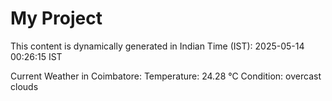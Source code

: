 # My Project

This content is dynamically generated in Indian Time (IST): 2025-05-14 00:26:15 IST


Current Weather in Coimbatore:
Temperature: 24.28 °C
Condition: overcast clouds
